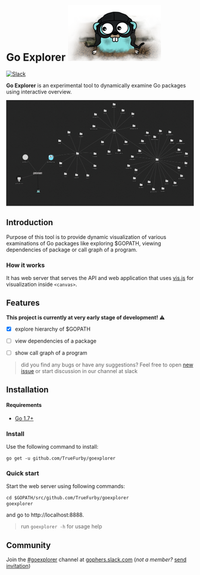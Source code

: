 # Go Explorer ![gopher](images/gopher.png)
[![Slack](https://img.shields.io/badge/gophers%20slack-%23goexplorer-ff69b4.svg)](https://gophers.slack.com/archives/goexplorer)

**Go Explorer** is an experimental tool to dynamically examine Go packages using interactive overview.

[![screen](images/screen.png)](https://raw.githubusercontent.com/TrueFurby/goexplorer/master/images/screen.png)

## Introduction

Purpose of this tool is to provide dynamic visualization of various examinations of Go packages like exploring $GOPATH, viewing dependencies of package or call graph of a program.

### How it works

It has web server that serves the API and web application that uses [vis.js](http://visjs.org/) for visualization inside `<canvas>`.

## Features

**This project is currently at very early stage of development!** :warning:

- [x] explore hierarchy of $GOPATH
- [ ] view dependencies of a package
- [ ] show call graph of a program


> did you find any bugs or have any suggestions? Feel free to open [new issue](https://github.com/TrueFurby/goexplorer/issues/new) or start discussion in our channel at slack

## Installation

#### Requirements

- [Go 1.7+](https://golang.org/dl/)

### Install

Use the following command to install:

```
go get -u github.com/TrueFurby/goexplorer
```

### Quick start

Start the web server using following commands:

```
cd $GOPATH/src/github.com/TrueFurby/goexplorer
goexplorer
```

and go to http://localhost:8888.

> run `goexplorer -h` for usage help

## Community

Join the [#goexplorer](https://gophers.slack.com/archives/goexplorer) channel at [gophers.slack.com](http://gophers.slack.com) (*not a member?* [send invitation](https://gophersinvite.herokuapp.com))
